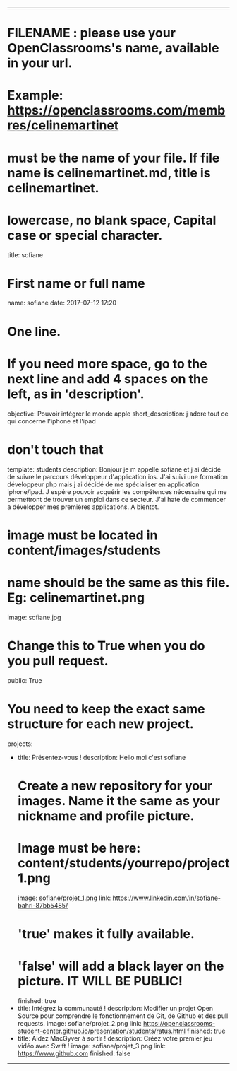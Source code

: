 ---

# FILENAME : please use your OpenClassrooms's name, available in your url.
# Example: https://openclassrooms.com/membres/celinemartinet
# must be the name of your file. If file name is celinemartinet.md, title is celinemartinet.
# lowercase, no blank space, Capital case or special character.
title: sofiane

# First name or full name
name: sofiane
date: 2017-07-12 17:20

# One line.
# If you need more space, go to the next line and add 4 spaces on the left, as in 'description'.
objective: Pouvoir intégrer le monde apple
short_description: j adore tout ce qui concerne l'iphone et l'ipad
# don't touch that
template: students
description:
    Bonjour je m appelle sofiane et j ai décidé de suivre le parcours développeur d'application ios.
    J'ai suivi une formation développeur php mais j ai décidé de me spécialiser en application iphone/ipad.
    J espére pouvoir acquérir les compétences nécessaire qui me permettront de trouver un emploi dans ce secteur.
    J'ai hate de commencer a développer mes premiéres applications.
    A bientot.

# image must be located in content/images/students
# name should be the same as this file. Eg: celinemartinet.png
image: sofiane.jpg

# Change this to True when you do you pull request.
public: True

# You need to keep the exact same structure for each new project.
projects:
  - title: Présentez-vous !
    description: Hello moi c'est sofiane
    # Create a new repository for your images. Name it the same as your nickname and profile picture.
    # Image must be here: content/students/yourrepo/project1.png
    image: sofiane/projet_1.png
    link: https://www.linkedin.com/in/sofiane-bahri-87bb5485/
    # 'true' makes it fully available.
    # 'false' will add a black layer on the picture. IT WILL BE PUBLIC!
    finished: true
  - title: Intégrez la communauté !
    description: Modifier un projet Open Source pour comprendre le fonctionnement de Git, de Github et des pull requests. 
    image: sofiane/projet_2.png
    link: https://openclassrooms-student-center.github.io/presentation/students/ratus.html
    finished: true
  - title: Aidez MacGyver à sortir !
    description: Créez votre premier jeu vidéo avec Swift !
    image: sofiane/projet_3.png
    link: https://www.github.com
    finished: false
---